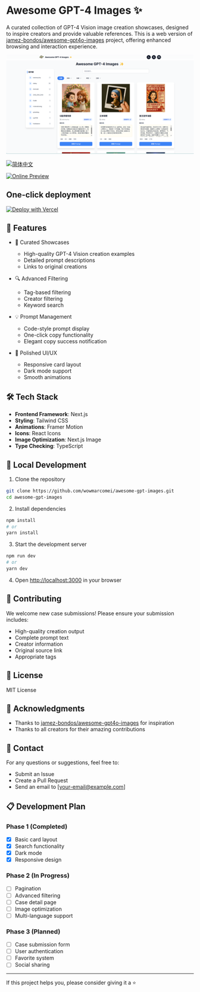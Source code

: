 # Awesome GPT-4 Images ✨

A curated collection of GPT-4 Vision image creation showcases, designed to inspire creators and provide valuable references. This is a web version of [jamez-bondos/awesome-gpt4o-images](https://github.com/jamez-bondos/awesome-gpt4o-images) project, offering enhanced browsing and interaction experience.

![demo](https://raw.githubusercontent.com/wowmarcomei/awesome-gpt-images/main/media/home-demo.png)

[![简体中文](https://img.shields.io/badge/简体中文-查看-blue)](README.md)

[![Online Preview](https://img.shields.io/badge/预览-awesome--gpt--images-green)](https://awesome-gpt-images.com)

## One-click deployment

[![Deploy with Vercel](https://vercel.com/button)](https://vercel.com/new/clone?repository-url=https%3A%2F%2Fgithub.com%2Fwowmarcomei%2Fawesome-gpt-images)

## 🌟 Features

- 📸 Curated Showcases
  - High-quality GPT-4 Vision creation examples
  - Detailed prompt descriptions
  - Links to original creations

- 🔍 Advanced Filtering
  - Tag-based filtering
  - Creator filtering
  - Keyword search

- 💡 Prompt Management
  - Code-style prompt display
  - One-click copy functionality
  - Elegant copy success notification

- 🎨 Polished UI/UX
  - Responsive card layout
  - Dark mode support
  - Smooth animations

## 🛠️ Tech Stack

- **Frontend Framework**: Next.js
- **Styling**: Tailwind CSS
- **Animations**: Framer Motion
- **Icons**: React Icons
- **Image Optimization**: Next.js Image
- **Type Checking**: TypeScript

## 🚀 Local Development

1. Clone the repository
```bash
git clone https://github.com/wowmarcomei/awesome-gpt-images.git
cd awesome-gpt-images
```

2. Install dependencies
```bash
npm install
# or
yarn install
```

3. Start the development server
```bash
npm run dev
# or
yarn dev
```

4. Open [http://localhost:3000](http://localhost:3000) in your browser

## 🤝 Contributing

We welcome new case submissions! Please ensure your submission includes:

- High-quality creation output
- Complete prompt text
- Creator information
- Original source link
- Appropriate tags

## 📝 License

MIT License

## 💖 Acknowledgments

- Thanks to [jamez-bondos/awesome-gpt4o-images](https://github.com/jamez-bondos/awesome-gpt4o-images) for inspiration
- Thanks to all creators for their amazing contributions

## 📮 Contact

For any questions or suggestions, feel free to:

- Submit an Issue
- Create a Pull Request
- Send an email to [your-email@example.com]

## 📋 Development Plan

### Phase 1 (Completed)
- [x] Basic card layout
- [x] Search functionality
- [x] Dark mode
- [x] Responsive design

### Phase 2 (In Progress)
- [ ] Pagination
- [ ] Advanced filtering
- [ ] Case detail page
- [ ] Image optimization
- [ ] Multi-language support

### Phase 3 (Planned)
- [ ] Case submission form
- [ ] User authentication
- [ ] Favorite system
- [ ] Social sharing

---

If this project helps you, please consider giving it a ⭐️ 